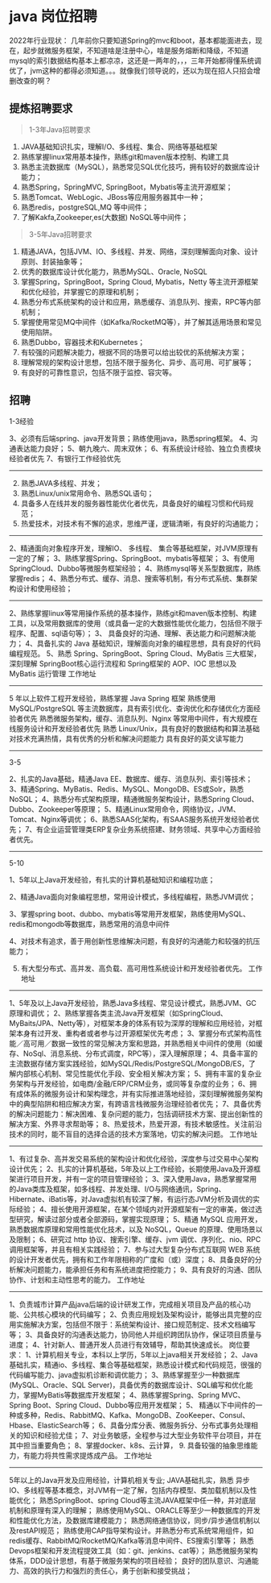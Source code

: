 # java 岗位招聘

2022年行业现状：
几年前你只要知道Spring的mvc和boot，基本都能面进去，现在，起步就微服务框架，不知道啥是注册中心，啥是服务熔断和降级，不知道mysql的索引数据结构基本上都凉凉，这还是一两年的，，，三年开始都得懂系统调优了，jvm这种的都得必须知道。。。就像我们领导说的，还以为现在招人只招会增删改查的啊？

## 提炼招聘要求

> 1-3年Java招聘要求

1. JAVA基础知识扎实，理解I/O、多线程、集合、网络等基础框架
2. 熟练掌握linux常用基本操作，熟练git和maven版本控制、构建工具
3. 熟悉主流数据库（MySQL），熟悉常见SQL优化技巧，拥有较好的数据库设计能力；
4. 熟悉Spring，SpringMVC, SpringBoot，Mybatis等主流开源框架；
5. 熟悉Tomcat、WebLogic、JBoss等应用服务器其中一种；
5. 熟悉redis，postgreSQL,MQ 等中间件；
6. 了解Kakfa,Zookeeper,es(大数据) NoSQL等中间件；


> 3-5年Java招聘要求

1. 精通JAVA，包括JVM、IO、多线程、并发、网络，深刻理解面向对象、设计原则、封装抽象等；
2. 优秀的数据库设计优化能力，熟悉MySQL、Oracle, NoSQL
3. 掌握Spring，SpringBoot，Spring Cloud, Mybatis，Netty 等主流开源框架和优化经验，并掌握它的原理和机制；
4. 熟悉分布式系统架构的设计和应用，熟悉缓存、消息队列、搜索，RPC等内部机制；
5. 掌握使用常见MQ中间件（如Kafka/RocketMQ等），并了解其适用场景和常见使用陷阱。
6. 熟悉Dubbo，容器技术和Kubernetes；
7. 有较强的问题解决能力，根据不同的场景可以给出较优的系统解决方案；
8. 理解常规的架构设计思想，包括不限于服务化、异步、高可用、可扩展等；
9. 有良好的可靠性意识，包括不限于监控、容灾等。

## 招聘

1-3经验

3、必须有后端spring、java开发背景；熟练使用java，熟悉spring框架。
4、沟通表达能力良好；
5、朝九晚六、周末双休；
6、有系统设计经验、独立负责模块经验者优先
7、有银行工作经验优先

---

2. 熟悉JAVA多线程、并发；
3. 熟悉Linux/unix常用命令、熟悉SQL语句；
4. 具备多人在线并发的服务器性能优化者优先，具备良好的编程习惯和代码规范； 
5. 热爱技术，对技术有不懈的追求，思维严谨，逻辑清晰，有良好的沟通能力；

---

2、精通面向对象程序开发，理解IO、 多线程、 集合等基础框架，对JVM原理有一定的了解；
3、熟练掌握Spring、SpringBoot、mybatis等框架；
3、有使用SpringCloud、Dubbo等微服务框架经验；
4、熟练mysql等关系型数据库，熟练掌握redis；
4、熟悉分布式、缓存、消息、搜索等机制，有分布式系统、集群架构设计和使用经验；

---

2、熟练掌握linux等常用操作系统的基本操作，熟练git和maven版本控制、构建工具，以及常用数据库的使用（或具备一定的大数据性能优化能力，包括但不限于程序、配置、sql语句等）；
3、 具备良好的沟通、理解、表达能力和问题解决能力；
4、具备扎实的 Java 基础知识，理解面向对象的编程思想，具有良好的代码编程规范。
5、熟悉 Spring、SpringBoot、Spring Cloud、MyBatis 三大框架，深刻理解 SpringBoot核心运行流程和 Spring框架的 AOP、IOC 思想以及 MyBatis 运行管理
工作地址


---

5 年以上软件工程开发经验，熟练掌握 Java Spring 框架
熟练使用 MySQL/PostgreSQL 等主流数据库，具有索引优化、查询优化和存储优化方面经验者优先
熟悉微服务架构，缓存、消息队列、Nginx 等常用中间件，有大规模在线服务设计和开发经验者优先
熟悉 Linux/Unix，具有良好的数据结构和算法基础
对技术充满热情，具有优秀的分析和解决问题能力
具有良好的英文读写能力


---
3-5

2、扎实的Java基础，精通Java EE、数据库、缓存、消息队列、索引等技术；
3、精通Spring、MyBatis、Redis、MySQL、MongoDB、ES或Solr，熟悉NoSQL；
4、熟悉分布式架构原理，精通微服务架构设计，熟悉Spring Cloud、Dubbo、Zookeeper等原理；
5、精通Linux常用命令，网络协议，JVM、Tomcat、Nginx等调优；
6、熟悉SAAS化架构，有SAAS服务系统开发经验者优先；
7、有企业运营管理类ERP复杂业务系统搭建、财务领域、共享中心方面经验者优先。

---

5-10


1、5年以上Java开发经验，有扎实的计算机基础知识和编程功底；

2、精通Java面向对象编程思想，常用设计模式，多线程编程，熟悉JVM调优；

3、掌握spring boot、dubbo、mybatis等常用开发框架，熟练使用MySQL、redis和mongodb等数据库，熟悉常用的消息中间件

4、对技术有追求，善于用创新性思维解决问题，有良好的沟通能力和较强的抗压能力；

5. 有大型分布式、高并发、高负载、高可用性系统设计和开发经验者优先。
工作地址


---

1、5年及以上Java开发经验，熟悉Java多线程、常见设计模式，熟悉JVM、GC原理和调优；
2、熟练掌握各类主流Java开发框架（如SpringCloud、MyBaits/JPA、Netty等），对框架本身的体系有较为深厚的理解和应用经验，对框架本身有过开发、重构者或者参与过开源框架优先考虑；
3、掌握分布式架构高性能／高可用／数据一致性的常见解决方案和思路，并熟悉相关中间件的使用（如缓存、NoSql、消息系统、分布式调度，RPC等），深入理解原理；
4、具备丰富的主流数据存储方案实践经验，如MySQL/Redis/PostgreSQL/MongoDB/ES，了解内部核心机制、常见性能优化手段、安全相关解决方案；
5、拥有丰富的复杂业务架构与开发经验，如电商/金融/ERP/CRM业务，或同等复杂度的业务；
6、拥有成体系的微服务设计和架构理念，并有实际推进落地经验，深刻理解微服务架构中的典型陷阱和相应解决方案，有跨语言栈微服务治理经验者优先；
7、具备优秀的解决问题能力：解决困难、复杂问题的能力，包括调研技术方案、提出创新性的解决方案、外界寻求帮助等；
8、热爱技术，热爱开源，有技术敏感性。关注前沿技术的同时，能不盲目的选择合适的技术方案落地，切实的解决问题。
工作地址


---

1、有过复杂、高并发交易系统的架构设计和优化经验，深度参与过交易中心架构设计优先；
2、扎实的计算机基础，5年及以上工作经验，长期使用Java及开源框架进行项目开发，并有一定的项目管理经验；
3、深入使用Java，熟悉掌握常用的Java类库及框架，如多线程、并发处理、I/O与网络通讯，Spring、Hibernate、iBatis等，对Java虚拟机有较深了解，有运行态JVM分析及调优的实际经验；
4、擅长使用开源框架，在某个领域内对开源框架有一定的审美，做过选型研究，解读过部分或者全部源码，掌握实现原理；
5、精通 MySQL 应用开发，熟悉数据库原理和常用性能优化技术，以及 NoSQL，Queue 的原理、使用场景以及限制；
6、研究过 http 协议、搜索引擎、缓存、jvm 调优、序列化、nio、RPC 调用框架等，并且有相关实践经验；
7、参与过大型复杂分布式互联网 WEB 系统的设计开发者优先，拥有和工作年限相称的广度和（或）深度；
8、具备良好的分析解决问题能力，能承担任务和有系统进度把控能力；
9、具有良好的沟通、团队协作、计划和主动性思考的能力。
工作地址

---

1、负责城市计算产品java后端的设计研发工作，完成相关项目及产品的核心功能、公共核心模块的代码编写；
2、负责应用规划及架构设计，能够出具完整的应用实施解决方案，包括但不限于：系统架构设计、接口规范制定、技术文档编写等；
3、具备良好的沟通表达能力，协同他人并组织跨团队协作，保证项目质量与进度；
4、针对新人、普通开发人员进行有效辅导，帮助其快速成长。
岗位要求：
1、计算机相关专业，本科以上学历，5年以上java相关开发经验；
2、Java基础扎实，精通io、多线程、集合等基础框架，熟悉设计模式和代码规范，很强的代码编写能力、java虚拟机诊断和调优能力；
3、熟练掌握至少一种数据库(MySQL、Oracle、SQL Server)，具备优秀的数据库设计、SQL编写和优化能力，掌握MyBatis等数据库开发框架；
4、熟练掌握Spring、Spring MVC、Spring Boot、Spring Cloud、Dubbo等应用开发框架；
5、 精通以下中间件的一种或多种，Redis、RabbitMQ、Kafka、MongoDB、ZooKeeper、Consul、Hbase、ElasticSearch等；
6、具备分库分表、微服务拆分、分布式事务处理相关的知识和经验尤佳；
7、对业务敏感，全程参与过大型业务软件平台项目，并在其中担当重要角色；
8、掌握docker、k8s、云计算，
9. 具备较强的抽象思维能力，有能力将共性需求提炼成产品。
工作地址

---

5年以上的Java开发及应用经验，计算机相关专业;
JAVA基础扎实，熟悉 异步IO、多线程等基本概念，对JVM有一定了解，包括内存模型、类加载机制以及性能优化；
熟悉SpringBoot、spring Cloud等主流JAVA框架中任一种，并对底层机制和原理有深入的理解；
熟练使用MySQL、ORACLE等至少一种数据库的开发和性能优化方法，及数据库建模能力；
熟悉网络通信协议，同步/异步通信机制以及restAPI规范；
熟练使用CAP指导架构设计。并熟悉分布式系统常用组件，如redis缓存、RabbitMQ/RocketMQ/Kafka等消息中间件、ES搜索引擎等；
熟悉Devops框架和开发流程提效工具（如：git、jenkins、cat等）；
熟悉微服务架构体系，DDD设计思想，有基于微服务架构的项目经验；
良好的团队意识、沟通能力、高效的执行力和强烈的责任心，勇于创新和接受挑战；
